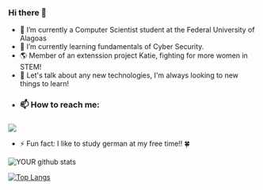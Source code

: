 ### Hi there 👋

- 🔭 I’m currently a Computer Scientist student at the Federal University of Alagoas
- 🌱 I’m currently learning fundamentals of Cyber Security.
- :earth_americas: Member of an extenssion project Katie, fighting for more women in STEM!   
- 💬 Let's talk about any new technologies, I'm always looking to new things to learn! 
- <h3> 📫 How to reach me:<h3/> 
[<img src="https://img.shields.io/badge/linkedin-%230077B5.svg?&style=for-the-badge&logo=linkedin&logoColor=white" />](https://www.linkedin.com/in/paloma-lacerda-96056a1a8) 

- ⚡ Fun fact: I like to study german at my free time!! :four_leaf_clover:


![YOUR github stats](https://github-readme-stats.vercel.app/api?username=palomallacerda)
  
[![Top Langs](https://github-readme-stats.vercel.app/api/top-langs/?username=anuraghazra)](https://github.com/anuraghazra/github-readme-stats)
